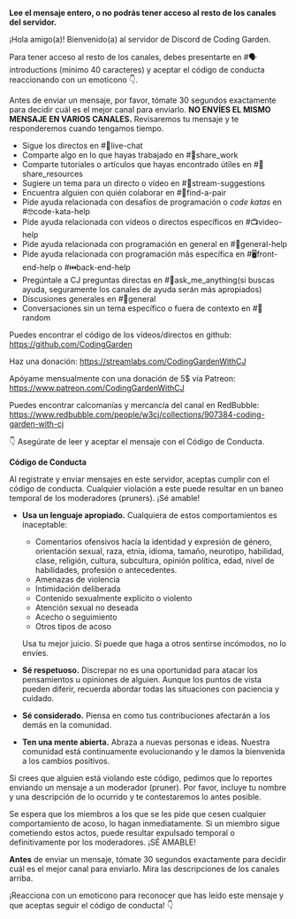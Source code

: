 **Lee el mensaje entero, o no podrás tener acceso al resto de los canales del servidor.**

¡Hola amigo(a)! Bienvenido(a) al servidor de Discord de Coding Garden.

Para tener acceso al resto de los canales, debes presentarte en #🗣introductions (mínimo 40 caracteres) y aceptar el código de conducta reaccionando con un emoticono :point_down:.

Antes de enviar un mensaje, por favor, tómate 30 segundos exactamente para decidir cuál es el mejor canal para enviarlo.
**NO ENVÍES EL MISMO MENSAJE EN VARIOS CANALES.** Revisaremos tu mensaje y te responderemos cuando tengamos tiempo.

* Sigue los directos en #🔴live-chat 
* Comparte algo en lo que hayas trabajado en #🎨share_work
* Comparte tutoriales o artículos que hayas encontrado útiles en #📖share_resources 
* Sugiere un tema para un directo o vídeo en #💭stream-suggestions 
* Encuentra alguien con quién colaborar en #👫find-a-pair 
* Pide ayuda relacionada con desafíos de programación o _code katas_ en #🤓code-kata-help 
* Pide ayuda relacionada con vídeos o directos específicos en #📺video-help 
* Pide ayuda relacionada con programación en general en #🌈general-help
* Pide ayuda relacionada con programación más específica en #🖥front-end-help o #⏮back-end-help
* Pregúntale a CJ preguntas directas en #🤔ask_me_anything(si buscas ayuda, seguramente los canales de ayuda serán más apropiados)
* Discusiones generales en #💬general  
* Conversaciones sin un tema específico o fuera de contexto en #🎲random 

Puedes encontrar el código de los vídeos/directos en github: <https://github.com/CodingGarden>

Haz una donación: <https://streamlabs.com/CodingGardenWithCJ>

Apóyame mensualmente con una donación de 5$ vía Patreon: <https://www.patreon.com/CodingGardenWithCJ>

Puedes encontrar calcomanías y mercancía del canal en RedBubble: <https://www.redbubble.com/people/w3cj/collections/907384-coding-garden-with-cj>

:point_down:  Asegúrate de leer y aceptar el mensaje con el Código de Conducta.

**Código de Conducta**

Al registrate y enviar mensajes en este servidor, aceptas cumplir con el código de conducta. Cualquier violación a este puede resultar en un baneo temporal de los moderadores (pruners). ¡Sé amable!

* **Usa un lenguaje apropiado.** Cualquiera de estos comportamientos es inaceptable:
  * Comentarios ofensivos hacía la identidad y expresión de género, orientación sexual, raza, etnia, idioma, tamaño, neurotipo, habilidad, clase, religión, cultura, subcultura, opinión política, edad, nivel de habilidades, profesión o antecedentes. 
  * Amenazas de violencia
  * Intimidación deliberada
  * Contenido sexualmente explícito o violento
  * Atención sexual no deseada
  * Acecho o seguimiento
  * Otros tipos de acoso

  Usa tu mejor juicio. Si puede que haga a otros sentirse incómodos, no lo envíes.

* **Sé respetuoso.** Discrepar no es una oportunidad para atacar los pensamientos u opiniones de alguien. Aunque los puntos de vista pueden diferir, recuerda abordar todas las situaciones con paciencia y cuidado.
* **Sé considerado.** Piensa en como tus contribuciones afectarán a los demás en la comunidad. 
* **Ten una mente abierta.** Abraza a nuevas personas e ideas. Nuestra comunidad está continuamente evolucionando y le damos la bienvenida a los cambios positivos.

Si crees que alguien está violando este código, pedimos que lo reportes enviando un mensaje a un moderador (pruner). Por favor, incluye tu nombre y una descripción de lo ocurrido y te contestaremos lo antes posible.

Se espera que los miembros a los que se les pide que cesen cualquier comportamiento de acoso, lo hagan inmediatamente. Si un miembro sigue cometiendo estos actos, puede resultar expulsado temporal o definitivamente por los moderadores. ¡SÉ AMABLE!

**Antes** de enviar un mensaje, tómate 30 segundos exactamente para decidir cuál es el mejor canal para enviarlo. Mira las descripciones de los canales arriba.

¡Reacciona con un emoticono para reconocer que has leído este mensaje y que aceptas seguir el código de conducta! :point_down:
